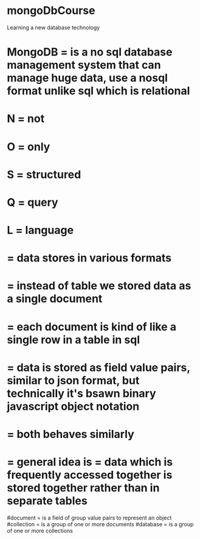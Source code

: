 # mongoDbCourse
  Learning a new database technology

# MongoDB = is a no sql database management system that can manage huge data, use a nosql format unlike sql which is relational

# N = not 
# O = only
# S = structured
# Q = query
# L = language
# = data stores in various formats
# = instead of table we stored data as a single document
# = each document is kind of like a single row in a table in sql
# = data is stored as field value pairs, similar to json format, but technically it's bsawn binary javascript object notation
# = both behaves similarly

# = general idea is = data which is frequently accessed together is stored together rather than in separate tables

#document = is a field of group value pairs to represent an object
#collection = is a group of one or more documents 
#database = is a group of one or more collections 
